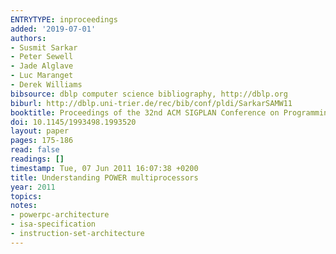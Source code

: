 ```yaml
---
ENTRYTYPE: inproceedings
added: '2019-07-01'
authors:
- Susmit Sarkar
- Peter Sewell
- Jade Alglave
- Luc Maranget
- Derek Williams
bibsource: dblp computer science bibliography, http://dblp.org
biburl: http://dblp.uni-trier.de/rec/bib/conf/pldi/SarkarSAMW11
booktitle: Proceedings of the 32nd ACM SIGPLAN Conference on Programming Language Design and Implementation, PLDI 2011, San Jose, CA, USA, June 4-8, 2011
doi: 10.1145/1993498.1993520
layout: paper
pages: 175-186
read: false
readings: []
timestamp: Tue, 07 Jun 2011 16:07:38 +0200
title: Understanding POWER multiprocessors
year: 2011
topics:
notes:
- powerpc-architecture
- isa-specification
- instruction-set-architecture
---
```

